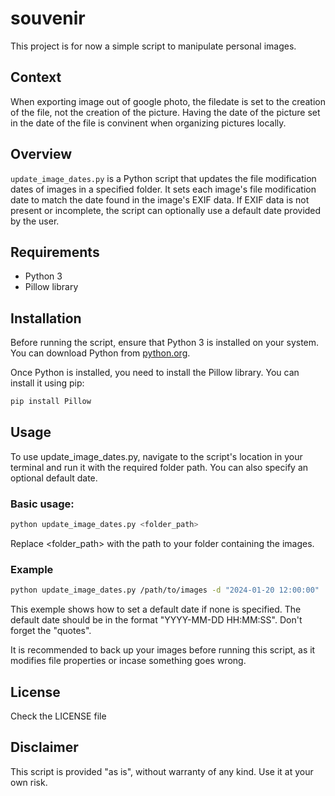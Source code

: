 # souvenir

This project is for now a simple script to manipulate personal images.

## Context
When exporting image out of google photo, the filedate is set to the creation of the file, not the creation of the picture. Having the date of the picture set in the date of the file is convinent when organizing pictures locally.

## Overview
`update_image_dates.py` is a Python script that updates the file modification dates of images in a specified folder. It sets each image's file modification date to match the date found in the image's EXIF data. If EXIF data is not present or incomplete, the script can optionally use a default date provided by the user.

## Requirements
- Python 3
- Pillow library

## Installation
Before running the script, ensure that Python 3 is installed on your system. You can download Python from [python.org](https://www.python.org/downloads/).

Once Python is installed, you need to install the Pillow library. You can install it using pip:

```bash
pip install Pillow
```

## Usage
To use update_image_dates.py, navigate to the script's location in your terminal and run it with the required folder path. You can also specify an optional default date.

### Basic usage:
```bash
python update_image_dates.py <folder_path>
```
Replace <folder_path> with the path to your folder containing the images.

### Example
```bash
python update_image_dates.py /path/to/images -d "2024-01-20 12:00:00"
```
This exemple shows how to set a default date if none is specified.
The default date should be in the format "YYYY-MM-DD HH:MM:SS".
Don't forget the "quotes".

It is recommended to back up your images before running this script, as it modifies file properties or incase something goes wrong.

## License
Check the LICENSE file

## Disclaimer
This script is provided "as is", without warranty of any kind. Use it at your own risk.
